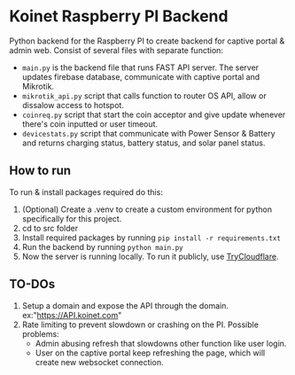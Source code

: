 # Koinet Raspberry PI Backend

Python backend for the Raspberry PI to create backend for captive portal & admin web.
Consist of several files with separate function:
* `main.py` is the backend file that runs FAST API server. The server updates firebase database, communicate with captive portal and Mikrotik.
* `mikrotik_api.py` script that calls function to router OS API, allow or dissalow access to hotspot.
* `coinreq.py` script that start the coin acceptor and give update whenever there's coin inputted or user timeout.
* `devicestats.py` script that communicate with Power Sensor & Battery and returns charging status, battery status, and solar panel status.


## How to run

To run & install packages required do this:
1. (Optional) Create a .venv to create a custom environment for python specifically for this project.
2. cd to src folder
3. Install required packages by running `pip install -r requirements.txt`
4. Run the backend by running `python main.py`
5. Now the server is running locally. To run it publicly, use [TryCloudflare](https://try.cloudflare.com/).

## TO-DOs

1. Setup a domain and expose the API through the domain. ex:"https://API.koinet.com"
2. Rate limiting to prevent slowdown or crashing on the PI. Possible problems:
   * Admin abusing refresh that slowdowns other function like user login.
   * User on the captive portal keep refreshing the page, which will create new websocket connection.





